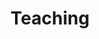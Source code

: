 ---
title: Teaching
summary: My courses
type: landing
#type: pages


#cascade:
  #- _target:
      #kind: page
    #params:
      #show_breadcrumb: true
      #show_date: false

sections:
  - block: markdown
    id: section-1
    content:
      title: Section 1
      subtitle: A subtitle
      text: Add any **markdown** formatted content here - text, images, videos, galleries - and even HTML code!
  - block: markdown
    id: section-2
    content:
      title: Section 2
      subtitle: A subtitle
      text: Add your Section 2 content here...
---
